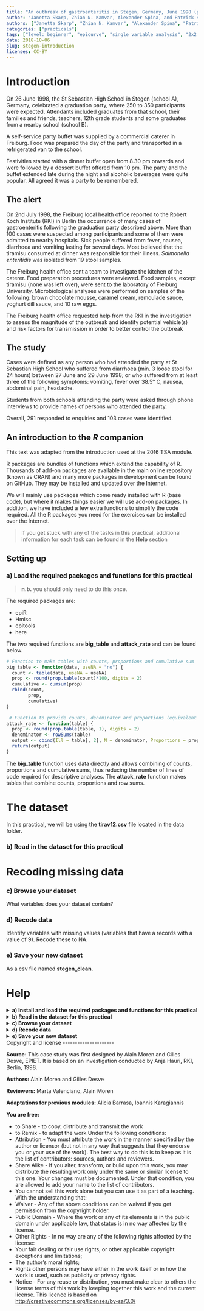 ```yaml
---
title: "An outbreak of gastroenteritis in Stegen, Germany, June 1998 (part 1)"
author: "Janetta Skarp, Zhian N. Kamvar, Alexander Spina, and Patrick Keating"
authors: ["Janetta Skarp", "Zhian N. Kamvar", "Alexander Spina", "Patrick Keating"]
categories: ["practicals"]
tags: ["level: beginner", "epicurve", "single variable analysis", "2x2 tables", "reproducible research", "gastroenteritis"]
date: 2018-10-06
slug: stegen-introduction
licenses: CC-BY
---
```


Introduction
============

On 26 June 1998, the St Sebastian High School in Stegen (school A),
Germany, celebrated a graduation party, where 250 to 350 participants
were expected. Attendants included graduates from that school, their
families and friends, teachers, 12th grade students and some graduates
from a nearby school (school B).

A self-service party buffet was supplied by a commercial caterer in
Freiburg. Food was prepared the day of the party and transported in a
refrigerated van to the school.

Festivities started with a dinner buffet open from 8.30 pm onwards and
were followed by a dessert buffet offered from 10 pm. The party and the
buffet extended late during the night and alcoholic beverages were quite
popular. All agreed it was a party to be remembered.

The alert
---------

On 2nd July 1998, the Freiburg local health office reported to the
Robert Koch Institute (RKI) in Berlin the occurrence of many cases of
gastroenteritis following the graduation party described above. More
than 100 cases were suspected among participants and some of them were
admitted to nearby hospitals. Sick people suffered from fever, nausea,
diarrhoea and vomiting lasting for several days. Most believed that the
tiramisu consumed at dinner was responsible for their illness.
*Salmonella enteritidis* was isolated from 19 stool samples.

The Freiburg health office sent a team to investigate the kitchen of the
caterer. Food preparation procedures were reviewed. Food samples, except
tiramisu (none was left over), were sent to the laboratory of Freiburg
University. Microbiological analyses were performed on samples of the
following: brown chocolate mousse, caramel cream, remoulade sauce,
yoghurt dill sauce, and 10 raw eggs.

The Freiburg health office requested help from the RKI in the
investigation to assess the magnitude of the outbreak and identify
potential vehicle(s) and risk factors for transmission in order to
better control the outbreak

The study
---------

Cases were defined as any person who had attended the party at St
Sebastian High School who suffered from diarrhoea (min. 3 loose stool
for 24 hours) between 27 June and 29 June 1998; or who suffered from at
least three of the following symptoms: vomiting, fever over 38.5° C,
nausea, abdominal pain, headache.

Students from both schools attending the party were asked through phone
interviews to provide names of persons who attended the party.

Overall, 291 responded to enquiries and 103 cases were identified.

An introduction to the *R* companion
------------------------------------

This text was adapted from the introduction used at the 2016 TSA module.

R packages are bundles of functions which extend the capability of R.
Thousands of add-on packages are available in the main online repository
(known as CRAN) and many more packages in development can be found on
GitHub. They may be installed and updated over the Internet.

We will mainly use packages which come ready installed with R (base
code), but where it makes things easier we will use add-on packages. In
addition, we have included a few extra functions to simplify the code
required. All the R packages you need for the exercises can be installed
over the Internet.

> If you get stuck with any of the tasks in this practical, additional
> information for each task can be found in the **Help** section

Setting up
----------

### a) Load the required packages and functions for this practical

> **n.b.** you should only need to do this once.

The required packages are:

-   epiR
-   Hmisc
-   epitools
-   here

The two required functions are **big\_table** and **attack\_rate** and
can be found below.

``` r
# Function to make tables with counts, proportions and cumulative sum
big_table <- function(data, useNA = "no") {
  count <- table(data, useNA = useNA)
  prop <- round(prop.table(count)*100, digits = 2)
  cumulative <- cumsum(prop)
  rbind(count,
        prop,
        cumulative) 
}

 # Function to provide counts, denominator and proportions (equivalent of attack rate)
attack_rate <- function(table) {
  prop <- round(prop.table(table, 1), digits = 2)
  denominator <- rowSums(table) 
  output <- cbind(Ill = table[, 2], N = denominator, Proportions = prop[, 2])
  return(output)
}
```

The **big\_table** function uses data directly and allows combining of
counts, proportions and cumulative sums, thus reducing the number of
lines of code required for descriptive analyses. The **attack\_rate**
function makes tables that combine counts, proportions and row sums.

The dataset
===========

In this practical, we will be using the **tirav12.csv** file located in
the data folder.

### b) Read in the dataset for this practical

Recoding missing data
=====================

### c) Browse your dataset

What variables does your dataset contain?

### d) Recode data

Identify variables with missing values (variables that have a records
with a value of 9). Recode these to NA.

### e) Save your new dataset

As a csv file named **stegen\_clean**.

Help
====

<details style="align: left;">
<summary> <b> a) Install and load the required packages and functions
for this practical </b> </summary>

Below you can find the commands for installing and loading the required
packages.

``` r
# Installing required packages for the practical
required_packages <- c("epiR", "Hmisc", "epitools", "here", "incidence") 
install.packages(required_packages)
```

``` r
# Loading required packages for the practical
library("epiR")
library("Hmisc")
library("epitools")
library("here")
library("incidence")
```

</details>
<details style="align: left;">
<summary> <b> b) Read in the dataset for this practical </b> </summary>

``` r
stegen_data <- read.csv(here::here("data", "stegen_raw.csv"), stringsAsFactors = FALSE)
```

</details>
<details style="align: left;">
<summary> <b> c) Browse your dataset </b> </summary>

*RStudio* has the nice feature that everything is in one browser window,
so you can browse your dataset and your code without having to switch
between browser windows.

``` r
# to browse your data, use the View command
View(stegen_data)
```

Alternatively, you can also view your dataset by clicking on
**stegen\_data** in the top right “global environment” panel of your
*RStudio* browser. Your global environment is where you can see all the
datasets, functions and other things you have loaded in the current
session.

</details>
<details style="align: left;">
<summary> <b> d) Recode data </b> </summary>

Use the “describe” command to assess your data and identify variables
with missing values. The describe command showed that the variables
salmon, pork and horseradish have a few records with a value of 9. These
need to be recoded to NA.

-   Using the square brackets “`[...]`” after a variable allows you to
    subset for certain observations. To recode values of 9 to NA for the
    pork variable, select observations where pork
    **(`stegen_data$pork`)** is equal to 9 **`[stegen_data$pork == 9]`**
    and set these observations equal to NA

-   Always use the double equals “`==`” within square brackets; this a
    logical (Boolean) operator

-   Use “`!=`” when you want to write “not equal to”

``` r
# The first line below is read as follows:  assign a value of NA to stegen_data$pork WHERE stegen_data$pork is equal to 9
stegen_data$pork[stegen_data$pork == 9] <- NA

stegen_data$salmon[stegen_data$salmon == 9] <- NA

stegen_data$horseradish[stegen_data$horseradish == 9] <- NA
```

</details>
<details style="align: left;">
<summary> <b> e) Save your new dataset </b> </summary>

``` r
write.csv(stegen_data, file = here::here("data", "stegen_clean.csv"))
```

</details>
Copyright and license
---------------------

**Source:** This case study was first designed by Alain Moren and Gilles
Desve, EPIET. It is based on an investigation conducted by Anja Hauri,
RKI, Berlin, 1998.

**Authors:** Alain Moren and Gilles Desve

**Reviewers:** Marta Valenciano, Alain Moren

**Adaptations for previous modules:** Alicia Barrasa, Ioannis
Karagiannis

**You are free:**

-   to Share - to copy, distribute and transmit the work
-   to Remix - to adapt the work Under the following conditions:
-   Attribution - You must attribute the work in the manner specified by
    the author or licensor (but not in any way that suggests that they
    endorse you or your use of the work). The best way to do this is to
    keep as it is the list of contributors: sources, authors and
    reviewers.
-   Share Alike - If you alter, transform, or build upon this work, you
    may distribute the resulting work only under the same or similar
    license to this one. Your changes must be documented. Under that
    condition, you are allowed to add your name to the list of
    contributors.
-   You cannot sell this work alone but you can use it as part of a
    teaching. With the understanding that:
-   Waiver - Any of the above conditions can be waived if you get
    permission from the copyright holder.
-   Public Domain - Where the work or any of its elements is in the
    public domain under applicable law, that status is in no way
    affected by the license.
-   Other Rights - In no way are any of the following rights affected by
    the license:
-   Your fair dealing or fair use rights, or other applicable copyright
    exceptions and limitations;
-   The author’s moral rights;
-   Rights other persons may have either in the work itself or in how
    the work is used, such as publicity or privacy rights.
-   Notice - For any reuse or distribution, you must make clear to
    others the license terms of this work by keeping together this work
    and the current license. This licence is based on
    <http://creativecommons.org/licenses/by-sa/3.0/>
